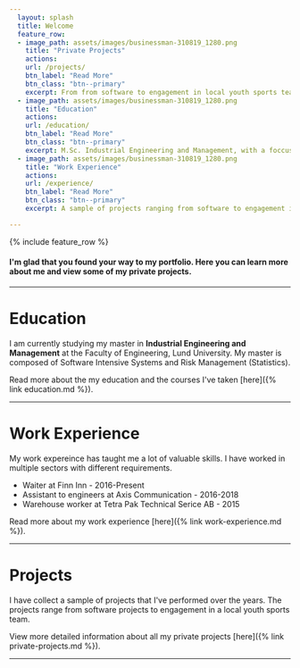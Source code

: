 ```yaml
---
  layout: splash
  title: Welcome
  feature_row:
  - image_path: assets/images/businessman-310819_1280.png
    title: "Private Projects"
    actions:
    url: /projects/
    btn_label: "Read More"
    btn_class: "btn--primary"
    excerpt: From from software to engagement in local youth sports team.
  - image_path: assets/images/businessman-310819_1280.png
    title: "Education"
    actions:
    url: /education/
    btn_label: "Read More"
    btn_class: "btn--primary"
    excerpt: M.Sc. Industrial Engineering and Management, with a foccus on mathematics and software development. 
  - image_path: assets/images/businessman-310819_1280.png
    title: "Work Experience"
    actions:
    url: /experience/
    btn_label: "Read More"
    btn_class: "btn--primary"
    excerpt: A sample of projects ranging from software to engagement in a local youth sports team.

---
```


{% include feature_row %}
#### I'm glad that you found your way to my portfolio. Here you can learn more about me and view some of my private projects.
--- 
# Education
I am currently studying my master in **Industrial Engineering and Management** at the Faculty of Engineering, Lund University. My master is composed of Software Intensive Systems and Risk Management (Statistics).

Read more about the my education and the courses I've taken [here]({% link education.md %}). 

---

# Work Experience 
My work expereince has taught me a lot of valuable skills. I have worked in multiple sectors with different requirements.
- Waiter at Finn Inn - 2016-Present
- Assistant to engineers at Axis Communication - 2016-2018
- Warehouse worker at Tetra Pak Technical Serice AB - 2015

Read more about my work experience [here]({% link work-experience.md %}). 

---

#  Projects
I have collect a sample of projects that I've performed over the years. The projects range from software projects to engagement in a local youth sports team.

View more detailed information about all my private projects [here]({% link private-projects.md %}). 

--- 
